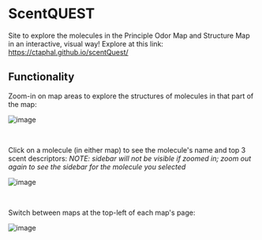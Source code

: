 # ScentQUEST
Site to explore the molecules in the Principle Odor Map and Structure Map in an interactive, visual way!
Explore at this link: https://ctaphal.github.io/scentQuest/

## Functionality
Zoom-in on map areas to explore the structures of molecules in that part of the map:

![image](https://github.com/ctaphal/scentQuest/assets/67525176/8a56148c-b1b5-40e5-bf5d-9ac990d05eac)

&nbsp;

Click on a molecule (in either map) to see the molecule's name and top 3 scent descriptors:
*NOTE: sidebar will not be visible if zoomed in; zoom out again to see the sidebar for the molecule you selected*

![image](https://github.com/ctaphal/scentQuest/assets/67525176/dc5fd204-9f92-4a45-824e-8c01babfcf87)

&nbsp;

Switch between maps at the top-left of each map's page: 

![image](https://github.com/ctaphal/scentQuest/assets/67525176/bb90f01e-e7de-48d6-9b82-48a453d14b22)
